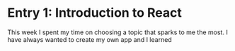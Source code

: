 # Entry 1: Introduction to React
This week I spent my time on choosing a topic that sparks to me the most. I have always wanted to create
my own app and I learned 